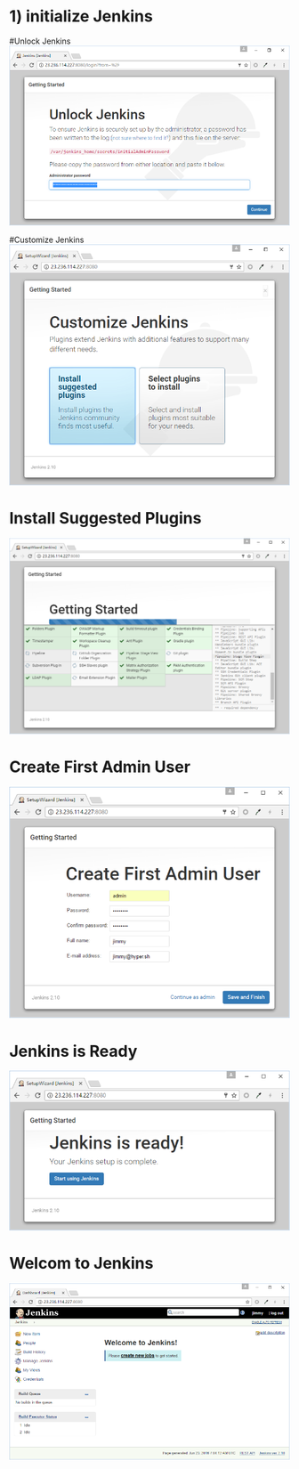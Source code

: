 # 1) initialize Jenkins



#Unlock Jenkins
![](/assets/jenkins-init/1.unlock-jenkins.PNG)

#Customize Jenkins
![](/assets/jenkins-init/2.customize-plugins.PNG)

# Install Suggested Plugins
![](/assets/jenkins-init/3.install-suggested-plugins.PNG)

# Create First Admin User
![](/assets/jenkins-init/4.create-first-admin-user.png)

# Jenkins is Ready
![](/assets/jenkins-init/5.jenkins-is-ready.png)

# Welcom to Jenkins
![](/assets/jenkins-init/6.welcome-to-jenkins.png)

